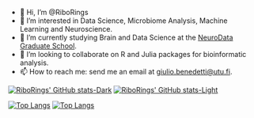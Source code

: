 - 👋 Hi, I’m @RiboRings
- 👀 I’m interested in Data Science, Microbiome Analysis, Machine Learning and Neuroscience.
- 🌱 I’m currently studying Brain and Data Science at the [NeuroData Graduate School](https://www.neurodata-master.org/programme).
- 💞️ I’m looking to collaborate on R and Julia packages for bioinformatic analysis.
- 📫 How to reach me: send me an email at giulio.benedetti@utu.fi.

[![RiboRings' GitHub stats-Dark](https://github-readme-stats-tan-nine-22.vercel.app/api?username=RiboRings&show_icons=true&theme=dark#gh-dark-mode-only)](https://github.com/anuraghazra/github-readme-stats#gh-dark-mode-only)
[![RiboRings' GitHub stats-Light](https://github-readme-stats-tan-nine-22.vercel.app/api?username=RiboRings&show_icons=true&theme=default#gh-light-mode-only)](https://github.com/anuraghazra/github-readme-stats#gh-light-mode-only)

[![Top Langs](https://github-readme-stats-tan-nine-22.vercel.app/api/top-langs/?username=RiboRings&layout=donut&hide=html&hide=jupyter%20notebook&theme=dark#gh-dark-mode-only)](https://github.com/anuraghazra/github-readme-stats#gh-dark-mode-only)
[![Top Langs](https://github-readme-stats-tan-nine-22.vercel.app/api/top-langs/?username=RiboRings&layout=donut&hide=html&jupyter%20notebook&theme=default#gh-light-mode-only)](https://github.com/anuraghazra/github-readme-stats#gh-light-mode-only)

<!---
RiboRings/RiboRings is a ✨ special ✨ repository because its `README.md` (this file) appears on your GitHub profile.
You can click the Preview link to take a look at your changes.
--->
